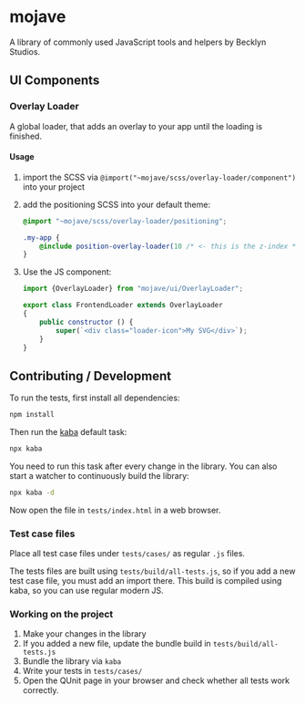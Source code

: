 mojave
======

A library of commonly used JavaScript tools and helpers by Becklyn Studios.

UI Components
-------------


### Overlay Loader

A global loader, that adds an overlay to your app until the loading is finished.

#### Usage

1.  import the SCSS via `@import("~mojave/scss/overlay-loader/component")` into your project

2.  add the positioning SCSS into your default theme:

    ```scss
    @import "~mojave/scss/overlay-loader/positioning";
    
    .my-app {
        @include position-overlay-loader(10 /* <- this is the z-index */);
    }
    ```
    
3.  Use the JS component:

    ```js
    import {OverlayLoader} from "mojave/ui/OverlayLoader";
    
    export class FrontendLoader extends OverlayLoader
    {
        public constructor () {
            super(`<div class="loader-icon">My SVG</div>`);
        }
    }
    ```

 




Contributing / Development
--------------------------

To run the tests, first install all dependencies:

```js
npm install
```

Then run the [kaba](https://github.com/Becklyn/kaba) default task:

```bash
npx kaba
```

You need to run this task after every change in the library.
You can also start a watcher to continuously build the library:

```bash
npx kaba -d
```


Now open the file in `tests/index.html` in a web browser.


### Test case files

Place all test case files under `tests/cases/` as regular `.js` files.

The tests files are built using `tests/build/all-tests.js`, so if you add a new test case file, you must add an import there.
This build is compiled using kaba, so you can use regular modern JS.


### Working on the project

1. Make your changes in the library
2. If you added a new file, update the bundle build in `tests/build/all-tests.js`
3. Bundle the library via `kaba`
4. Write your tests in `tests/cases/`
5. Open the QUnit page in your browser and check whether all tests work correctly.
